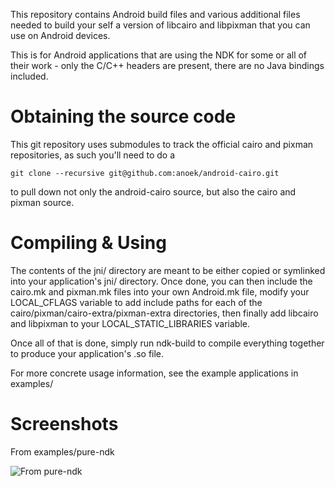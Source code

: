 This repository contains Android build files and various additional
files needed to build your self a version of libcairo and libpixman
that you can use on Android devices.

This is for Android applications that are using the NDK for some or
all of their work - only the C/C++ headers are present, there are
no Java bindings included.


Obtaining the source code
=========================

This git repository uses submodules to track the official cairo
and pixman repositories, as such you'll need to do a 

    git clone --recursive git@github.com:anoek/android-cairo.git

to pull down not only the android-cairo source, but also the
cairo and pixman source.


Compiling & Using
=================

The contents of the jni/ directory are meant to be either copied
or symlinked into your application's jni/ directory. Once done,
you can then include the cairo.mk and pixman.mk files into your
own Android.mk file, modify your LOCAL_CFLAGS variable to add
include paths for each of the cairo/pixman/cairo-extra/pixman-extra
directories, then finally add libcairo and libpixman to your
LOCAL_STATIC_LIBRARIES variable.

Once all of that is done, simply run ndk-build to compile everything
together to produce your application's .so file.

For more concrete usage information, see the example applications
in examples/

Screenshots
===========

From examples/pure-ndk

![From pure-ndk](https://github.com/anoek/android-cairo/raw/master/examples/pure-ndk/screenshot.png)

